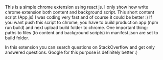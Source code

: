 This is a simple chrome extension using react js. I only show how write chrome extension both content and background script. This short content script (App.js) I was coding very fast and of course it could be better :) If you want push this script to chrome, you have to build production app (npm run build) and next upload build folder to chrome.
One important thing: paths to files (to content and background scripts) in manifest.json are set to build folder.

In this extension you can search questions on StackOverflow and get only answered questions. Google for this purpose is definitely better :)

